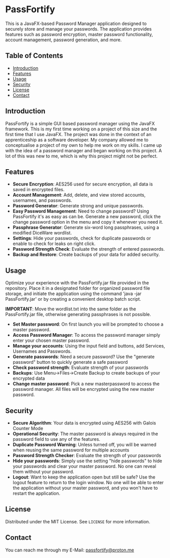 # PassFortify

This is a JavaFX-based Password Manager application designed to securely store and manage your passwords. The application provides features such as password encryption, master password functionality, account management, password generation, and more.

## Table of Contents

- [Introduction](#Introduction)
- [Features](#features)
- [Usage](#usage)
- [Security](#security)
- [License](#license)
- [Contact](#contact)

## Introduction
PassFortify is a simple GUI based password manager using the JavaFX framework. This is my first time working on a project of this size and the first time that I use JavaFX. The project was done in the context of an apprenticeship as a software developer. My company allowed me to conceptualise a project of my own to help me work on my skills. I came up with the idea of a password manager and began working on this project. A lot of this was new to me, which is why this project might not be perfect.

## Features

- **Secure Encryption**: AES256 used for secure encryption, all data is saved in encrypted files.
- **Account Management**: Add, delete, and view stored accounts, usernames, and passwords.
- **Password Generator**: Generate strong and unique passwords.
- **Easy Password Management**: Need to change password? Using PassFortify it's as easy as can be. Generate a new password, click the change password option in the menu and copy it whenever you need it.
- **Passphrase Generator**: Generate six-word long passphrases, using a modified DiceWare wordlist.
- **Settings**: Hide your passwords, check for duplicate passwords or enable to check for leaks on right click.
- **Password Strength Check**: Evaluate the strength of entered passwords.
- **Backup and Restore**: Create backups of your data for added security.

## Usage

Optimize your experience with the PassFortify.jar file provided in the repository. Place it in a designated folder for organized password file storage, and initiate the application using the command 'java -jar PassFortify.jar' or by creating a convenient desktop batch script.

**IMPORTANT**: Move the wordlist.txt into the same folder as the PassFortify.jar file, otherwise generating passphrases is not possible.
- **Set Master password**: On first launch you will be prompted to choose a master password.
- **Access Password Manager**: To access the password manager simply enter your chosen master password.
- **Manage your accounts**: Using the input field and buttons, add Services, Usernames and Passwords.
- **Generate passwords**: Need a secure password? Use the "generate password" button to quickly generate a safe password
- **Check password strength**: Evaluate strength of your passwords
- **Backups**: Use Menu->Files->Create Backup to create backups of your encrypted data
- **Change master password**: Pick a new masterpassword to access the password manager. All files will be encrypted using the new master password.

## Security

- **Secure Algorithm**: Your data is encrypted using AES256 with Galois Counter Mode
- **Operational Security**: The master password is always required in the password field to use any of the features.
- **Duplicate Password Warning**: Unless turned off, you will be warned when reusing the same password for multiple accounts
- **Password Strength Checker**: Evaluate the strength of your passwords
- **Hide your passwords**: Simply use the setting "hide passwords" to hide your passwords and clear your master password. No one can reveal them without your password.
- **Logout**: Want to keep the application open but still be safe? Use the logout feature to return to the login window. No one will be able to enter the application without your master password, and you won't have to restart the application.

## License

Distributed under the MIT License. See `LICENSE` for more information.

## Contact
 You can reach me through my E-Mail: passfortify@proton.me
